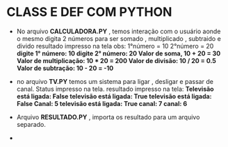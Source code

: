 # CLASS E DEF COM PYTHON
- No arquivo **CALCULADORA.PY** , temos interação com o usuário aonde o mesmo digita 2 números para ser somado , multiplicado , subtraido e divido
      resultado impresso na tela
	  obs: 1°número = 10
	  2°número = 20
**digite 1° número: 10
digite 2° número: 20
Valor de soma, 10 + 20 = 30
Valor de multiplicação: 10 * 20 = 200
Valor de divisão: 10 / 20 = 0.5
Valor de subtração: 10 - 20 = -10**


- no arquivo **TV.PY** temos um sistema para ligar , desligar e passar de canal.
Status impresso na tela.
      resultado impresso na tela:
	 **Televisão está ligada: False
televisão está ligada: True
televisão está ligada: False
Canal: 5
televisão está ligada: True
canal: 7
canal: 6**


- Arquivo **RESULTADO.PY** , importa os resultado para um arquivo separado.
- 
